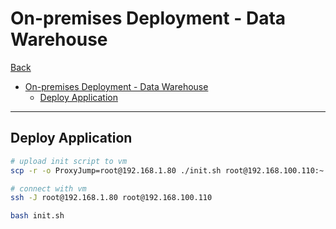 # On-premises Deployment - Data Warehouse

[Back](../../README.md)

- [On-premises Deployment - Data Warehouse](#on-premises-deployment---data-warehouse)
  - [Deploy Application](#deploy-application)

---

## Deploy Application

```sh
# upload init script to vm
scp -r -o ProxyJump=root@192.168.1.80 ./init.sh root@192.168.100.110:~

# connect with vm
ssh -J root@192.168.1.80 root@192.168.100.110

bash init.sh
```
